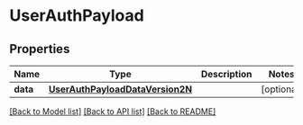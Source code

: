 # UserAuthPayload

## Properties
Name | Type | Description | Notes
------------ | ------------- | ------------- | -------------
**data** | [**UserAuthPayloadDataVersion2N**](UserAuthPayloadDataVersion2N.md) |  | [optional] 

[[Back to Model list]](../README.md#documentation-for-models) [[Back to API list]](../README.md#documentation-for-api-endpoints) [[Back to README]](../README.md)


